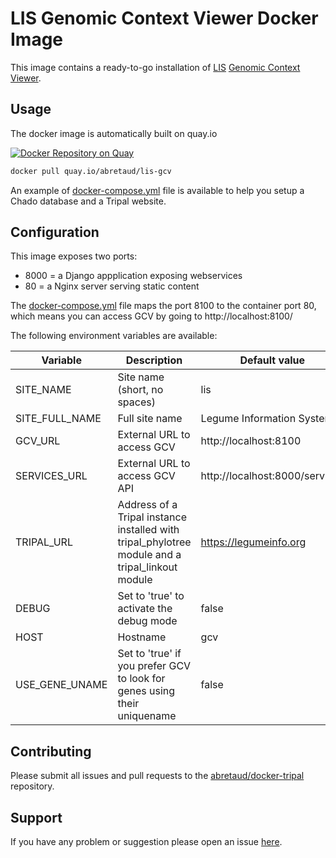 # LIS Genomic Context Viewer Docker Image

This image contains a ready-to-go installation of [LIS](https://github.com/legumeinfo/) [Genomic Context Viewer](https://github.com/legumeinfo/lis_context_viewer).

## Usage

The docker image is automatically built on quay.io

[![Docker Repository on Quay](https://quay.io/repository/abretaud/lis-gcv/status "Docker Repository on Quay")](https://quay.io/repository/abretaud/lis-gcv)

```bash
docker pull quay.io/abretaud/lis-gcv
```

An example of [docker-compose.yml](./docker-compose.yml) file is available to help you setup a Chado database and a Tripal website.

## Configuration

This image exposes two ports:

- 8000 = a Django appplication exposing webservices
- 80 = a Nginx server serving static content

The [docker-compose.yml](./docker-compose.yml) file maps the port 8100 to the container port 80, which means you can access GCV by going to http://localhost:8100/

The following environment variables are available:

|Variable|Description|Default value|
|---|---|---|
|SITE_NAME|Site name (short, no spaces)|lis|
|SITE_FULL_NAME|Full site name|Legume Information System|
|GCV_URL|External URL to access GCV|http://localhost:8100|
|SERVICES_URL|External URL to access GCV API|http://localhost:8000/services|
|TRIPAL_URL|Address of a Tripal instance installed with tripal_phylotree module and a tripal_linkout module|https://legumeinfo.org|
|DEBUG|Set to 'true' to activate the debug mode|false|
|HOST|Hostname|gcv|
|USE_GENE_UNAME|Set to 'true' if you prefer GCV to look for genes using their uniquename|false|

## Contributing

Please submit all issues and pull requests to the [abretaud/docker-tripal](http://github.com/abretaud/docker-lis-gcv) repository.

## Support

If you have any problem or suggestion please open an issue [here](https://github.com/abretaud/docker-lis-gcv/issues).
